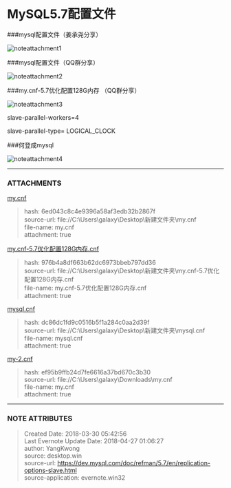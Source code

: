 # MySQL5.7配置文件

###mysql配置文件（姜承尧分享）

  

![noteattachment1][dc86dc1fd9c0516b5f1a284c0aa2d39f]

###mysql配置文件（QQ群分享）

![noteattachment2][6ed043c8c4e9396a58af3edb32b2867f]

###my.cnf-5.7优化配置128G内存 （QQ群分享）

  

![noteattachment3][976b4a8df663b62dc6973bbeb797dd36]

  

slave-parallel-workers=4

slave-parallel-type= LOGICAL_CLOCK

  

###何登成mysql

![noteattachment4][ef95b9ffb24d7fe6616a37bd670c3b30]

  


---
### ATTACHMENTS
[6ed043c8c4e9396a58af3edb32b2867f]: media/my.cnf
[my.cnf](media/my.cnf)
>hash: 6ed043c8c4e9396a58af3edb32b2867f  
>source-url: file://C:\Users\galaxy\Desktop\新建文件夹\my.cnf  
>file-name: my.cnf  
>attachment: true  

[976b4a8df663b62dc6973bbeb797dd36]: media/my.cnf-5.7优化配置128G内存.cnf
[my.cnf-5.7优化配置128G内存.cnf](media/my.cnf-5.7优化配置128G内存.cnf)
>hash: 976b4a8df663b62dc6973bbeb797dd36  
>source-url: file://C:\Users\galaxy\Desktop\新建文件夹\my.cnf-5.7优化配置128G内存.cnf  
>file-name: my.cnf-5.7优化配置128G内存.cnf  
>attachment: true  

[dc86dc1fd9c0516b5f1a284c0aa2d39f]: media/mysql.cnf
[mysql.cnf](media/mysql.cnf)
>hash: dc86dc1fd9c0516b5f1a284c0aa2d39f  
>source-url: file://C:\Users\galaxy\Desktop\新建文件夹\mysql.cnf  
>file-name: mysql.cnf  
>attachment: true  

[ef95b9ffb24d7fe6616a37bd670c3b30]: media/my-2.cnf
[my-2.cnf](media/my-2.cnf)
>hash: ef95b9ffb24d7fe6616a37bd670c3b30  
>source-url: file://C:\Users\galaxy\Downloads\my.cnf  
>file-name: my.cnf  
>attachment: true  

---
### NOTE ATTRIBUTES
>Created Date: 2018-03-30 05:42:56  
>Last Evernote Update Date: 2018-04-27 01:06:27  
>author: YangKwong  
>source: desktop.win  
>source-url: https://dev.mysql.com/doc/refman/5.7/en/replication-options-slave.html  
>source-application: evernote.win32  